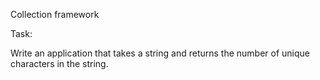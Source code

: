 Collection framework

Task:

Write an application that takes a string and returns the number of unique characters in the string.
